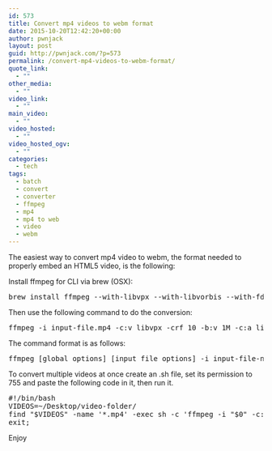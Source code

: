 ```yaml
---
id: 573
title: Convert mp4 videos to webm format
date: 2015-10-20T12:42:20+00:00
author: pwnjack
layout: post
guid: http://pwnjack.com/?p=573
permalink: /convert-mp4-videos-to-webm-format/
quote_link:
  - ""
other_media:
  - ""
video_link:
  - ""
main_video:
  - ""
video_hosted:
  - ""
video_hosted_ogv:
  - ""
categories:
  - tech
tags:
  - batch
  - convert
  - converter
  - ffmpeg
  - mp4
  - mp4 to web
  - video
  - webm
---
```

The easiest way to convert mp4 video to webm, the format needed to properly embed an HTML5 video, is the following:

Install ffmpeg for CLI via brew (OSX):

<pre class="brush: plain; title: ; notranslate" title="">brew install ffmpeg --with-libvpx --with-libvorbis --with-fdk-aacc
</pre>

Then use the following command to do the conversion:

<pre class="brush: plain; title: ; notranslate" title="">ffmpeg -i input-file.mp4 -c:v libvpx -crf 10 -b:v 1M -c:a libvorbis output-file.webm
</pre>

The command format is as follows:

<pre class="brush: plain; title: ; notranslate" title="">ffmpeg [global options] [input file options] -i input-file-name [output options] output-file-name
</pre>

To convert multiple videos at once create an .sh file, set its permission to 755 and paste the following code in it, then run it.

<pre class="brush: plain; title: ; notranslate" title="">#!/bin/bash
VIDEOS=~/Desktop/video-folder/
find "$VIDEOS" -name '*.mp4' -exec sh -c 'ffmpeg -i "$0" -c:v libvpx -crf 10 -b:v 1M -c:a libvorbis "${0%%.mp4}.webm"' {} \;
exit;
</pre>

Enjoy